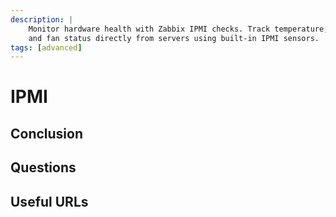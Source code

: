 ```yaml
---
description: |
    Monitor hardware health with Zabbix IPMI checks. Track temperature, voltage,
    and fan status directly from servers using built-in IPMI sensors.
tags: [advanced]
---
```


# IPMI

## Conclusion

## Questions

## Useful URLs

